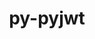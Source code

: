 ---
title: "py-pyjwt"
layout: cache
categories: [package, v0.19]
meta: {"versions": ["2.4.0"], "compilers": ["gcc@=11.1.0", "oneapi@=2022.1.0"], "oss": ["ubuntu20.04"], "platforms": ["linux"], "targets": ["x86_64"], "stacks": ["e4s", "e4s-oneapi"], "num_specs": 2, "num_specs_by_stack": {"e4s": 1, "e4s-oneapi": 1}}
spec_details: [{"hash": "nqbpovygftzxarokka2nen5hc2x5mcds", "compiler": "gcc@=11.1.0", "versions": ["2.4.0"], "os": "ubuntu20.04", "platform": "linux", "target": "x86_64", "variants": ["build_system=python_pip", "+crypto"], "stacks": ["e4s"], "size": "-", "tarball": "https://binaries.spack.io/releases/v0.19/build_cache/linux-ubuntu20.04-x86_64/gcc-11.1.0/py-pyjwt-2.4.0/linux-ubuntu20.04-x86_64-gcc-11.1.0-py-pyjwt-2.4.0-nqbpovygftzxarokka2nen5hc2x5mcds.spack"}, {"hash": "cwstijh5kbkfx4nyijdbk565ptlbtjtn", "compiler": "oneapi@=2022.1.0", "versions": ["2.4.0"], "os": "ubuntu20.04", "platform": "linux", "target": "x86_64", "variants": ["build_system=python_pip", "+crypto"], "stacks": ["e4s-oneapi"], "size": "-", "tarball": "https://binaries.spack.io/releases/v0.19/build_cache/linux-ubuntu20.04-x86_64/oneapi-2022.1.0/py-pyjwt-2.4.0/linux-ubuntu20.04-x86_64-oneapi-2022.1.0-py-pyjwt-2.4.0-cwstijh5kbkfx4nyijdbk565ptlbtjtn.spack"}]
---